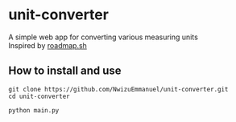 # unit-converter
A simple web app for converting various measuring units
<br>
Inspired by [roadmap.sh](https://roadmap.sh/projects/unit-converter)

## How to install and use

```
git clone https://github.com/NwizuEmmanuel/unit-converter.git
cd unit-converter
```
```
python main.py
```